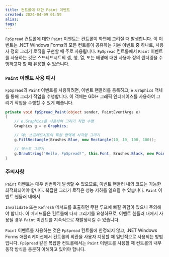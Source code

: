 ```yaml
---
title: 컨트롤에 대한 Paint 이벤트
created: 2024-04-09 01:59
alias:
tags:
---
```

`FpSpread` 컨트롤에 대한 `Paint` 이벤트는 
컨트롤이 화면에 그려질 때 발생합니다. 
이 이벤트는 .NET Windows Forms의 모든 컨트롤이 공유하는 기본 이벤트 중 하나로, 
사용자 정의 그리기 로직을 구현할 때 주로 사용됩니다. 
`FpSpread` 컨트롤에서 `Paint` 이벤트를 사용하는 것은 
스프레드시트의 셀, 행, 열, 또는 배경에 대한 
사용자 정의 렌더링을 수행하고자 할 때 유용할 수 있습니다.

### `Paint` 이벤트 사용 예시
`FpSpread`의 `Paint` 이벤트를 사용하려면, 
이벤트 핸들러를 등록하고, 
`e.Graphics` 객체를 통해 그리기 작업을 수행합니다.
이 객체는 GDI+ 그래픽 인터페이스를 사용하여 그리기 작업을 수행할 수 있게 해줍니다.

```csharp
private void fpSpread_Paint(object sender, PaintEventArgs e)
{
    // e.Graphics를 사용하여 그리기 작업 수행
    Graphics g = e.Graphics;

    // 예: 스프레드시트의 특정 영역에 사각형 그리기
    g.FillRectangle(Brushes.Blue, new Rectangle(10, 10, 100, 100));

    // 텍스트 그리기
    g.DrawString("Hello, FpSpread!", this.Font, Brushes.Black, new PointF(120, 10));
}
```

### 주의사항
`Paint` 이벤트는 매우 빈번하게 발생할 수 있으므로, 
이벤트 핸들러 내의 코드는 가능한 최적화되어야 합니다. 
복잡한 그리기 로직은 성능 저하를 일으킬 수 있습니다.
`Paint` 이벤트 핸들러 내에서 

`Invalidate` 또는 `Refresh` 메서드를 호출하면 
무한 루프에 빠질 위험이 있으니 주의해야 합니다. 
이 메서드들은 컨트롤에 다시 그리기를 요청하므로, 
이벤트 핸들러 내에서 사용될 경우 `Paint` 이벤트를 지속적으로 재발생시킬 수 있습니다.

`Paint` 이벤트를 사용하는 것은 
`FpSpread` 컨트롤에 한정되지 않고, 
.NET Windows Forms 애플리케이션에서 
컨트롤의 외관을 사용자 지정할 때 일반적으로 사용되는 방법입니다. 
`FpSpread` 같은 복잡한 컨트롤에서는 `Paint` 이벤트를 사용할 때 
컨트롤의 내부 동작 방식을 충분히 이해하고 있어야 합니다.


